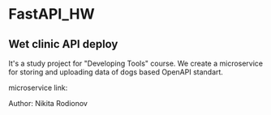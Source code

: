 # FastAPI_HW
## Wet clinic API deploy

It's a study project for "Developing Tools" course. We create a microservice for storing and uploading data of dogs based OpenAPI standart.

microservice link:

Author: Nikita Rodionov
